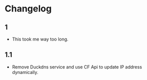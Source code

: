 # Changelog

## 1
- This took me way too long.

## 1.1
- Remove Duckdns service and use CF Api to update IP address dynamically.
